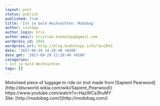 ```yaml
---
layout: post
status: publish
published: true
title: 'Ist ja bald Weihnachten: Modobag'
author: isotopp
author_login: kris
author_email: kristian.koehntopp@gmail.com
wordpress_id: 2641
wordpress_url: http://blog.koehntopp.info/?p=2641
date: '2017-09-29 14:28:40 +0200'
date_gmt: '2017-09-29 12:28:40 +0200'
categories:
- Ist ja bald Weihnachten
tags: []
---
```

<p>Motorised piece of luggage to ride on (not made from [Sapient Pearwood](http://discworld.wikia.com/wiki/Sapient_Pearwood)) https://www.youtube.com/watch?v=HazWCa3huMY Site:&nbsp;[http://modobag.com/](http://modobag.com/)</p>
